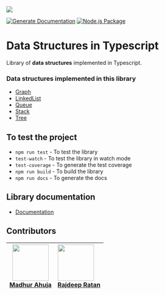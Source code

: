 
<div><img src="https://sourceouverte.github.io/assets/tsdslogo.png" /></div>

[![Generate Documentation](https://github.com/sourceouverte/tsds/actions/workflows/deploy.yml/badge.svg)](https://github.com/sourceouverte/tsds/actions/workflows/deploy.yml)
[![Node.js Package](https://github.com/sourceouverte/tsds/actions/workflows/npm-publish.yml/badge.svg)](https://github.com/sourceouverte/tsds/actions/workflows/npm-publish.yml)



# Data Structures in Typescript 
Library of **data structures** implemented in Typescript.

### Data structures implemented in this library
- [Graph](https://sourceouverte.github.io/classes/Graph.html)
- [LinkedList](https://sourceouverte.github.io/classes/LinkedList.html)
- [Queue](https://sourceouverte.github.io/classes/Queue.html)
- [Stack](https://sourceouverte.github.io/classes/Stack.html)
- [Tree](https://sourceouverte.github.io/classes/Tree.html)
## To test the project
- `npm run test` - To test the library
- `test-watch` - To test the library in watch mode
- `test-coverage` - To generate the test coverage
- `npm run build` - To build the library
- `npm run docs` - To generate the docs

## Library documentation
- [Documentation](https://sourceouverte.github.io/index.html)

## Contributors

| <img src="https://sourceouverte.github.io/assets/contributor_pics/madhur_avatar.png" width="95"/> <br> <a href="https://github.com/madhurahuja">Madhur Ahuja</a>        |  <img src="https://sourceouverte.github.io/assets/contributor_pics/rajdeep_avatar.png" width="95"/>  <br> <a href="https://github.com/rajdeepratan">Rajdeep Ratan</a>          |
| ------------- |:------------- |
     




